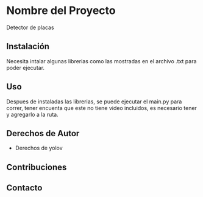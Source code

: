 

# Nombre del Proyecto

Detector de placas 

## Instalación

Necesita intalar algunas librerias como las mostradas en el archivo .txt para poder ejecutar.

## Uso

Despues de instaladas las librerias, se puede ejecutar el main.py para correr, tener encuenta que este no tiene video incluidos, es necesario 
tener y agregarlo a la ruta.

## Derechos de Autor

 - Derechos de yolov

## Contribuciones



## Contacto

